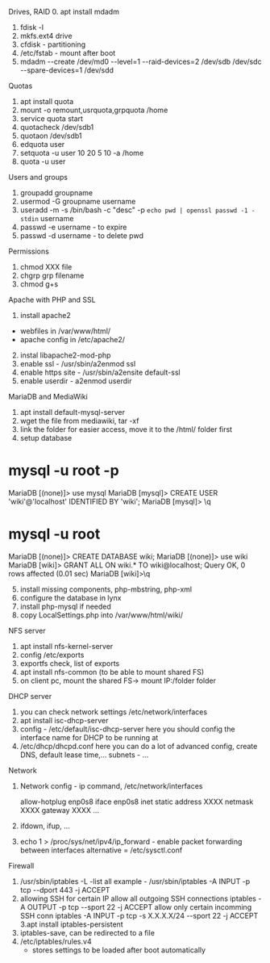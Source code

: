 Drives, RAID
0. apt install mdadm
1. fdisk -l
2. mkfs.ext4 drive
3. cfdisk - partitioning
4. /etc/fstab - mount after boot
5. mdadm --create /dev/md0 --level=1 --raid-devices=2 /dev/sdb /dev/sdc 
   --spare-devices=1 /dev/sdd


Quotas
1. apt install quota
2. mount -o remount,usrquota,grpquota /home
3. service quota start
4. quotacheck /dev/sdb1
5. quotaon /dev/sdb1
6. edquota user
7. setquota -u user 10 20 5 10 -a /home
8. quota -u user

Users and groups
1. groupadd groupname
2. usermod -G groupname username
3. useradd -m -s /bin/bash -c "desc" -p `echo pwd | openssl passwd -1 -stdin` username
4. passwd -e username - to expire
5. passwd -d username - to delete pwd

Permissions
1. chmod XXX file
2. chgrp grp filename
3. chmod g+s



Apache with PHP and SSL
1. install apache2 
 - webfiles in /var/www/html/
 - apache config in /etc/apache2/
2. instal libapache2-mod-php
3. enable ssl - /usr/sbin/a2enmod ssl
4. enable https site - /usr/sbin/a2ensite default-ssl
5. enable userdir - a2enmod userdir



MariaDB and MediaWiki
1. apt install default-mysql-server
2. wget the file from mediawiki, tar -xf
3. link the folder for easier access, move it to the /html/ folder first
4. setup database

# mysql -u root -p
MariaDB [(none)]> use mysql
MariaDB [mysql]> CREATE USER 'wiki'@'localhost' IDENTIFIED BY 'wiki';
MariaDB [mysql]> \q

# mysql -u root
MariaDB [(none)]> CREATE DATABASE wiki;
MariaDB [(none)]> use wiki
MariaDB [wiki]> GRANT ALL ON wiki.* TO wiki@localhost;
Query OK, 0 rows affected (0.01 sec)
MariaDB [wiki]>\q

5. install missing components, php-mbstring, php-xml
6. configure the database in lynx
7. install php-mysql if needed
8. copy LocalSettings.php into /var/www/html/wiki/



NFS server
1. apt install nfs-kernel-server
2. config /etc/exports
3. exportfs check, list of exports
4. apt install nfs-common (to be able to mount shared FS)
5. on client pc, mount the shared FS-> mount IP:/folder folder



DHCP server
1. you can check network  settings /etc/network/interfaces
2. apt install isc-dhcp-server
3. config - /etc/default/isc-dhcp-server
   here you should config the interface name for DHCP to be running at
4. /etc/dhcp/dhcpd.conf
   here you can do a lot of advanced config, create DNS, default lease time,...
   subnets - ...



Network
1. Network config - ip command, /etc/network/interfaces

	allow-hotplug enp0s8
	iface enp0s8 inet static
		address XXXX
		netmask XXXX
		gateway XXXX
		...
2. ifdown, ifup, ...
3. echo 1 > /proc/sys/net/ipv4/ip_forward - enable packet forwarding between
   interfaces
	alternative = /etc/sysctl.conf




Firewall
1. /usr/sbin/iptables -L -list all 
   example - /usr/sbin/iptables -A INPUT -p tcp --dport 443 -j ACCEPT  
2. allowing SSH for certain IP
	allow all outgoing SSH connections
		iptables -A OUTPUT -p tcp --sport 22 -j ACCEPT
	allow only certain incomming SSH conn
		iptables -A INPUT -p tcp -s X.X.X.X/24 --sport 22 -j ACCEPT
3.apt install iptables-persistent
4. iptables-save, can be redirected to a file
5. /etc/iptables/rules.v4
	 - stores settings to be loaded after boot automatically

